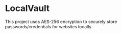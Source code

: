 # LocalVault

This project uses AES-256 encryption to securely store passwords/credentials for websites locally.
